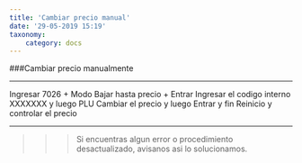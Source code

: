 ```yaml
---
title: 'Cambiar precio manual'
date: '29-05-2019 15:19'
taxonomy:
    category: docs
---
```


###Cambiar precio manualmente

------------
Ingresar 7026 + Modo
Bajar hasta precio +  Entrar
Ingresar el codigo interno XXXXXXX y luego PLU
Cambiar el precio y luego Entrar y fin 
Reinicio y controlar el precio


------------

>>>Si encuentras algun error o procedimiento desactualizado, avisanos asi lo solucionamos.
